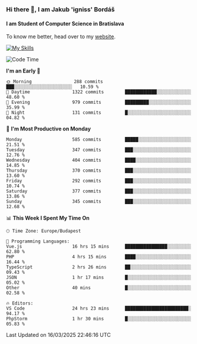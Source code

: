 ### Hi there 👋, I am Jakub 'igniss' Bordáš

#### I am Student of Computer Science in Bratislava
To know me better, head over to my [website](https://bordas.sk).

[![My Skills](https://skillicons.dev/icons?i=js,typescript,html,css,figma,svelte,vue,next,postgresql,nest,express,nodejs)](https://bordas.sk)


<!--START_SECTION:waka-->
![Code Time](http://img.shields.io/badge/Code%20Time-1%2C731%20hrs%2044%20mins-blue)

**I'm an Early 🐤** 

```text
🌞 Morning                288 commits         ███░░░░░░░░░░░░░░░░░░░░░░   10.59 % 
🌆 Daytime                1322 commits        ████████████░░░░░░░░░░░░░   48.60 % 
🌃 Evening                979 commits         █████████░░░░░░░░░░░░░░░░   35.99 % 
🌙 Night                  131 commits         █░░░░░░░░░░░░░░░░░░░░░░░░   04.82 % 
```
📅 **I'm Most Productive on Monday** 

```text
Monday                   585 commits         █████░░░░░░░░░░░░░░░░░░░░   21.51 % 
Tuesday                  347 commits         ███░░░░░░░░░░░░░░░░░░░░░░   12.76 % 
Wednesday                404 commits         ████░░░░░░░░░░░░░░░░░░░░░   14.85 % 
Thursday                 370 commits         ███░░░░░░░░░░░░░░░░░░░░░░   13.60 % 
Friday                   292 commits         ███░░░░░░░░░░░░░░░░░░░░░░   10.74 % 
Saturday                 377 commits         ███░░░░░░░░░░░░░░░░░░░░░░   13.86 % 
Sunday                   345 commits         ███░░░░░░░░░░░░░░░░░░░░░░   12.68 % 
```


📊 **This Week I Spent My Time On** 

```text
🕑︎ Time Zone: Europe/Budapest

💬 Programming Languages: 
Vue.js                   16 hrs 15 mins      ████████████████░░░░░░░░░   62.80 % 
PHP                      4 hrs 15 mins       ████░░░░░░░░░░░░░░░░░░░░░   16.44 % 
TypeScript               2 hrs 26 mins       ██░░░░░░░░░░░░░░░░░░░░░░░   09.43 % 
JSON                     1 hr 17 mins        █░░░░░░░░░░░░░░░░░░░░░░░░   05.02 % 
Other                    40 mins             █░░░░░░░░░░░░░░░░░░░░░░░░   02.58 % 

🔥 Editors: 
VS Code                  24 hrs 23 mins      ████████████████████████░   94.17 % 
PhpStorm                 1 hr 30 mins        █░░░░░░░░░░░░░░░░░░░░░░░░   05.83 % 
```


 Last Updated on 16/03/2025 22:46:16 UTC
<!--END_SECTION:waka-->
